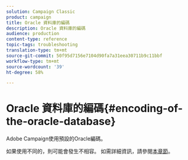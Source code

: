 ```yaml
---
solution: Campaign Classic
product: campaign
title: Oracle 資料庫的編碼
description: Oracle 資料庫的編碼
audience: production
content-type: reference
topic-tags: troubleshooting
translation-type: tm+mt
source-git-commit: 50f95d7156e7104d90fa7a31eea30711b9c11bbf
workflow-type: tm+mt
source-wordcount: '39'
ht-degree: 58%

---
```



# Oracle 資料庫的編碼{#encoding-of-the-oracle-database}

Adobe Campaign使用預設的Oracle編碼。

如果使用不同的，則可能會發生不相容。 如需詳細資訊，請參閱[本章節](../../installation/using/database.md#oracle)。
